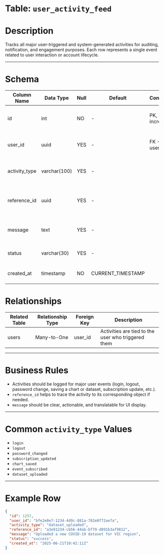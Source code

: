 # Table: `user_activity_feed`

# Description
Tracks all major user-triggered and system-generated activities for auditing, notification, and engagement purposes. Each row represents a single event related to user interaction or account lifecycle.

---

# Schema

| Column Name     | Data Type     | Null | Default           | Constraints               | Description                                                   |
|-----------------|---------------|------|-------------------|----------------------------|---------------------------------------------------------------|
| id              | int           | NO   | -                 | PK, Auto-increment         | Unique identifier for the activity record                     |
| user_id         | uuid          | YES  | -                 | FK → users(id)             | The user associated with the activity                         |
| activity_type   | varchar(100)  | YES  | -                 |                            | Type of activity (e.g., login, dataset_saved)                 |
| reference_id    | uuid          | YES  | -                 |                            | Optional ID pointing to related entity (chart, dataset, etc.) |
| message         | text          | YES  | -                 |                            | Human-readable activity message                               |
| status          | varchar(30)   | YES  | -                 |                            | Status like success, failed, pending                          |
| created_at      | timestamp     | NO   | CURRENT_TIMESTAMP |                            | Timestamp when activity occurred                              |


# Relationships

| Related Table | Relationship Type | Foreign Key | Description                                      |
|---------------|-------------------|-------------|--------------------------------------------------|
| users         | Many-to-One       | user_id     | Activities are tied to the user who triggered them |

---

# Business Rules

- Activities should be logged for major user events (login, logout, password change, saving a chart or dataset, subscription update, etc.).
- `reference_id` helps to trace the activity to its corresponding object if needed.
- `message` should be clear, actionable, and translatable for UI display.

---

# Common `activity_type` Values

- `login`
- `logout`
- `password_changed`
- `subscription_updated`
- `chart_saved`
- `event_subscribed`
- `dataset_uploaded`

---

# Example Row

```json
{
  "id": 1257,
  "user_id": "bfe2e0e7-1234-4d9c-881a-782e0f72ae7a",
  "activity_type": "dataset_uploaded",
  "reference_id": "a3e91234-cb56-44ab-bf79-d891b3af9812",
  "message": "Uploaded a new COVID-19 dataset for VIC region",
  "status": "success",
  "created_at": "2025-06-21T10:42:11Z"
}
